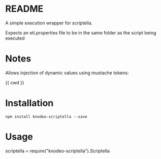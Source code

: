 # README

A simple execution wrapper for scriptella.

Expects an etl.properties file to be in the same folder as the script being executed

# Notes

Allows injection of dynamic values using mustache tokens:

{{ cwd }}



# Installation

`npm install knodeo-scriptella --save`

# Usage

scriptella = require("knodeo-scriptella").Scriptella



